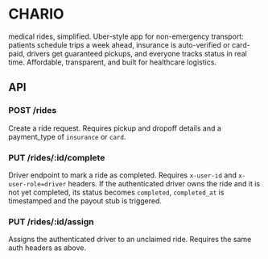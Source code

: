 # CHARIO
medical rides, simplified. Uber-style app for non-emergency transport: patients schedule trips a week ahead, insurance is auto-verified or card-paid, drivers get guaranteed pickups, and everyone tracks status in real time. Affordable, transparent, and built for healthcare logistics.

## API

### POST /rides
Create a ride request. Requires pickup and dropoff details and a payment_type of `insurance` or `card`.

### PUT /rides/:id/complete
Driver endpoint to mark a ride as completed. Requires `x-user-id` and `x-user-role=driver` headers. If the authenticated driver owns the ride and it is not yet completed, its status becomes `completed`, `completed_at` is timestamped and the payout stub is triggered.

### PUT /rides/:id/assign
Assigns the authenticated driver to an unclaimed ride. Requires the same auth headers as above.
